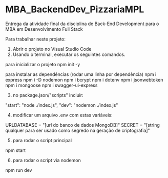# MBA_BackendDev_PizzariaMPL

Entrega da atividade final da disciplina de Back-End Development para o MBA em Desenvolvimento Full Stack

Para trabalhar neste projeto:

1. Abrir o projeto no Visual Studio Code
2. Usando o terminal, executar os seguintes comandos.

para inicializar o projeto
npm init -y

para instalar as dependências (rodar uma linha por dependência)
npm i express
npm i -D nodemon
npm i bcrypt
npm i dotenv
npm i jsonwebtoken
npm i mongoose
npm i swagger-ui-express

3. no package.json/"scripts" incluir:

"start": "node ./index.js",
"dev": "nodemon ./index.js"

4. modificar um arquivo .env com estas variáveis:

URLDATABASE = "[url do banco de dados MongoDB]"
SECRET = "[string qualquer para ser usado como segredo na geração de criptografia]"

5. para rodar o script principal

npm start

6. para rodar o script via nodemon

npm run dev
